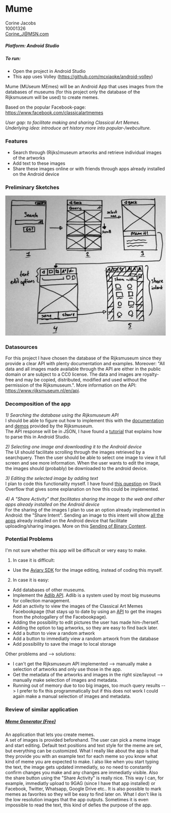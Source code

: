# Mume  
Corine Jacobs  
10001326  
Corine_J@MSN.com  

##### Platform: Android Studio

##### To run:
- Open the project in Android Studio
- This app uses Volley (https://github.com/mcxiaoke/android-volley)
  
Mume (MUseum MEmes) will be an Android App that uses images from the databases of museums (for this project only the database of the Rijksmuseum will be used) to create memes. 

Based on the popular Facebook-page: https://www.facebook.com/classicalartmemes  

*User gap: to facilitate making and sharing Classical Art Memes.*  
*Underlying idea: introduce art history more into popular-/webculture.*  

### Features
- Search through (Rijks)museum artworks and retrieve individual images of the artworks
- Add text to these images
- Share these images online or with friends through apps already installed on the Android device 

### Preliminary Sketches  
![Preliminary sketches](/doc/preliminarysketches.jpg)  

### Datasources  
For this project I have chosen the database of the Rijksmuseum since they provide a clear API with plenty documentation and examples. Moreover: "All data and all images made available through the API are either in the public domain or are subject to a CC0 license. The data and images are royalty-free and may be copied, distributed, modified and used without the permission of the Rijksmuseum.". More information on the API: https://www.rijksmuseum.nl/en/api.

### Decomposition of the app  
*1) Searching the database using the Rijksmuseum API*  
I should be able to figure out how to implement this with the [documentation](http://rijksmuseum.github.io/) and [demos](http://rijksmuseum.github.io/demos/) provided by the Rijksmuseum.  
The API response will be in JSON, I have found a [tutorial](http://mobilesiri.com/json-parsing-in-android-using-android-studio/) that explains how to parse this in Android Studio.

*2) Selecting one image and downloading it to the Android device*  
The UI should facilitate scrolling through the images retrieved by a searchquery. Then the user should be able to select one image to view it full screen and see more information. When the user wants to edit the image, the images should (probably) be downloaded to the android device. 

*3) Editing the selected image by adding text*  
I plan to code this functionality myself. I have found [this question](http://stackoverflow.com/questions/11318205/how-to-write-text-on-an-image-in-java-android) on Stack Overflow that gives some explanation on how this could be implemented.

*4) A "Share Activity" that facilitates sharing the image to the web and other apps already installed on the Android device*  
For the sharing of the images I plan to use an option already implemented in Android: the "Share Intent". Sending an image to this intent will show [all the apps](http://i0.wp.com/www.devcfgc.com/wp-content/uploads/2014/10/intent-chooser.jpg) already installed on the Android device that facilitate uploading/sharing images. More on this [Sending of Binary Content](http://developer.android.com/training/sharing/send.html).

### Potential Problems  
I'm not sure whether this app will be diffucult or very easy to make.  
  
1) In case it is difficult:  
- Use the [Aviary SDK](https://developers.aviary.com/) for the image editing, instead of coding this myself.

2) In case it is easy:
- Add databases of other museums.
- Implement the [Adlib API](http://api.adlibsoft.com/site/). Adlib is a system used by most big museums for collection management. 
- Add an activity to view the images of the Classical Art Memes Facebookpage (that stays up to date by using an [API](https://developers.facebook.com/docs/graph-api/reference/v2.5/album) to get the images from the photogallery of the Facebookpage).
- Adding the possibility to edit pictures the user has made him-/herself.
- Adding the option to tag artworks, so they are easy to find back later.
- Add a button to view a random artwork
- Add a button to immediatly view a random artwork from the database
- Add possibility to save the image to local storage

Other problems and --> solutions:  
- I can't get the Rijksmuseum API implemented --> manually make a selection of artworks and only use those in the app.
- Get the metadata of the artworks and images in the right size/layout --> manually make selection of images and metadata.
- Running out of memory due to too big images, too much query results --> I prefer to fix this programmatically but if this does not work I could again make a manual selection of images and metadata.

### Review of similar application
##### [Meme Generator (Free)](https://play.google.com/store/apps/details?id=com.zombodroid.MemeGenerator&hl=en)
An application that lets you create memes.  
A set of images is provided beforehand. The user can pick a meme image and start editing. Default text positions and text style for the meme are set, but everything can be customized. What I really like about the app is that they provide you with an example text for each meme so you know what kind of meme you are expected to make. I also like when you start typing the text, the image gets updated immediatly, so no need to constantly confirm changes you make and any changes are immediatly visible. Also the share button using the "Share Activity" is really nice. This way I can, for example, immediatly upload to 9GAG (since I have that app installed) or Facebook, Twitter, Whatsapp, Google Drive etc.. It is also possible to mark memes as favorites so they will be easy to find later on. 
What I don't like is the low resolution images that the app outputs. Sometimes it is even impossible to read the text, this kind of defies the purpose of the app.
